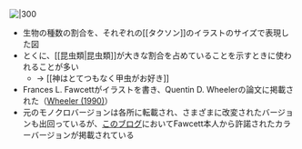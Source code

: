 
![|300](http://3.bp.blogspot.com/-kIbvE38jjQ4/Vp30TgKU-VI/AAAAAAAAP-4/fTA0tamnsFQ/s1600/Species%2Bscape%2Boriginal.png)

- 生物の種数の割合を、それぞれの[[タクソン]]のイラストのサイズで表現した図
- とくに、[[昆虫類|昆虫類]]が大きな割合を占めていることを示すときに使われることが多い
    - → [[神はとてつもなく甲虫がお好き]]
- Frances L. Fawcettがイラストを書き、Quentin D. Wheelerの論文に掲載された（[Wheeler (1990)](https://doi.org/10.1093/aesa/83.6.1031])）
- 元のモノクロバージョンは各所に転載され、さまざまに改変されたバージョンも出回っているが、[このブログ](http://coo.fieldofscience.com/2008/07/species-scape-picture.html)においてFawcett本人から許諾されたカラーバージョンが掲載されている

